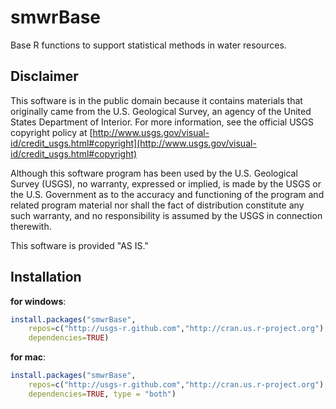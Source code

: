 smwrBase
==========

Base R functions to support statistical methods in water resources.

Disclaimer
----------
This software is in the public domain because it contains materials that originally came from the U.S. Geological Survey, an agency of the United States Department of Interior. For more information, see the official USGS copyright policy at [http://www.usgs.gov/visual-id/credit_usgs.html#copyright](http://www.usgs.gov/visual-id/credit_usgs.html#copyright)

Although this software program has been used by the U.S. Geological Survey (USGS), no warranty, expressed or implied, is made by the USGS or the U.S. Government as to the accuracy and functioning of the program and related program material nor shall the fact of distribution constitute any such warranty, and no responsibility is assumed by the USGS in connection therewith.

This software is provided "AS IS."

Installation
----------

**for windows**:
```R
install.packages("smwrBase", 
    repos=c("http://usgs-r.github.com","http://cran.us.r-project.org"), 
    dependencies=TRUE)
```

**for mac**:
```R
install.packages("smwrBase", 
    repos=c("http://usgs-r.github.com","http://cran.us.r-project.org"), 
    dependencies=TRUE, type = "both")
```